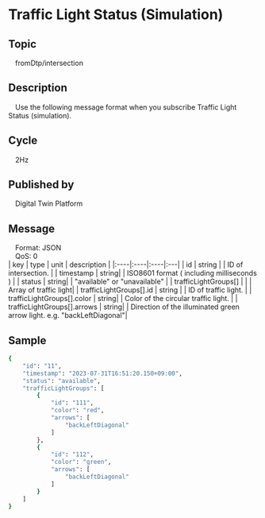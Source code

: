 # Traffic Light Status (Simulation)

## Topic  

&emsp;fromDtp/intersection

## Description  

&emsp;Use the following message format when you subscribe Traffic Light Status (simulation).

## Cycle  

&emsp;2Hz

## Published by  

&emsp;Digital Twin Platform

## Message  

&emsp;Format: JSON  
&emsp;QoS: 0  
| key | type | unit | description |
|:----|:----|:----|:---|
| id | string |  | ID of intersection. |
| timestamp | string|  | ISO8601 format ( including milliseconds ) |
| status | string|  |  "available" or "unavailable" |
| trafficLightGroups[] | |  |  Array of traffic light|
| trafficLightGroups[].id | string |  | ID of traffic light. |
| trafficLightGroups[].color | string|  | Color of the circular traffic light. |
| trafficLightGroups[].arrows | string|  | Direction of the illuminated green arrow light. e.g. "backLeftDiagonal"|

## Sample  

```sh
{
    "id": "11",
    "timestamp": "2023-07-31T16:51:20.150+09:00",
    "status": "available",
    "trafficLightGroups": [
        {
            "id": "111",
            "color": "red",
            "arrows": [
                "backLeftDiagonal"
            ]
        },
        {
            "id": "112",
            "color": "green",
            "arrows": [
                "backLeftDiagonal"
            ]
        }
    ]
}
```
